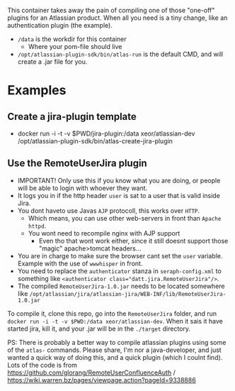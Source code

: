 This container takes away the pain of compiling one of those "one-off" plugins for an Atlassian product.
When all you need is a tiny change, like an authentication plugin (the example).

* `/data` is the workdir for this container
  * Where your pom-file should live
* `/opt/atlassian-plugin-sdk/bin/atlas-run` is the default CMD, and will create a .jar file for you.


# Examples

## Create a jira-plugin template
* docker run -i -t -v $PWD/jira-plugin:/data xeor/atlassian-dev /opt/atlassian-plugin-sdk/bin/atlas-create-jira-plugin

## Use the RemoteUserJira plugin
* IMPORTANT! Only use this if you know what you are doing, or people will be able to login with whoever they want.
* It logs you in if the http header `user` is sat to a user that is valid inside Jira.
* You dont haveto use Javas `AJP` protocoll, this works over `HTTP`.
  * Which means, you can use other web-servers in front than `Apache httpd`.
  * You wont need to recompile nginx with AJP support
    * Even tho that wont work either, since it still doesnt support those "magic" apache>tomcat headers...
* You are in charge to make sure the browser cant set the `user` variable. Example with the use of `wwwhisper` in front.
* You need to replace the `authenticator` stanza in `seraph-config.xml` to something like `<authenticator class="datt.jira.RemoteUserJira"/>`.
* The compiled `RemoteUserJira-1.0.jar` needs to be located somewhere like `/opt/atlassian/jira/atlassian-jira/WEB-INF/lib/RemoteUserJira-1.0.jar`

To compile it, clone this repo, go into the `RemoteUserJira` folder, and run `docker run -i -t -v $PWD:/data xeor/atlassian-dev`. When it sais it have started jira, kill it, and your .jar will be in the `./target` directory.

PS: There is probably a better way to compile atlassian plugins using some of the `atlas-` commands. Please share, I'm nor a java-developer, and just wanted a quick way of doing this, and a quick plugin (which I coulnt find). Lots of the code is from https://github.com/glorang/RemoteUserConfluenceAuth / https://wiki.warren.bz/pages/viewpage.action?pageId=9338886
